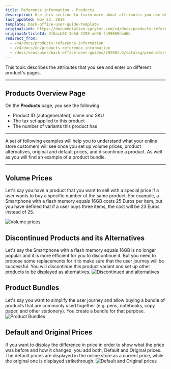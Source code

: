 ```yaml
---
title: Reference information - Products
description: Use this section to learn more about attributes you use when working with products in the Back Office.
last_updated: Nov 22, 2019
template: back-office-user-guide-template
originalLink: https://documentation.spryker.com/v4/docs/products-reference-information
originalArticleId: 3f6acb02-3e5d-4398-ae96-fa99069ebd6b
redirect_from:
  - /v4/docs/products-reference-information
  - /v4/docs/en/products-reference-information
  - /docs/scos/user/back-office-user-guides/202001.0/catalog/products/references/products-reference-information.html
---
```


This topic describes the attributes that you see and enter on different product's pages.
***
## Products Overview Page

On the **Products** page, you see the following:
* Product ID (autogenerated), name and SKU
* The tax set applied to this product
* The number of variants this product has
***

A set of following examples will help you to understand what your online store customers will see once you set up volume prices, product alternatives, original and default prices, and discontinue a product. As well as you will find an example of a product bundle.
***

## Volume Prices

Let's say you have a product that you want to sell with a special price if a user wants to buy a specific number of the same product. For example, a Smartphone with a flash memory equals 16GB costs 25 Euros per item, but you have defined that if a user buys three items, the cost will be 23 Euros instead of 25.

![Volume prices](https://spryker.s3.eu-central-1.amazonaws.com/docs/User+Guides/Back+Office+User+Guides/Products/Products/Managing+products/Products:+Reference+Information/Volume-prices.gif)


## Discontinued Products and its Alternatives

Let's say the Smartphone with a flash memory equals 16GB is no longer popular and it is more efficient for you to discontinue it. But you need to propose some replacements for it to make sure that the user journey will be successful.
You will discontinue this product variant and set up other products to be displayed as alternatives.
![Discontinued and alternatives](https://spryker.s3.eu-central-1.amazonaws.com/docs/User+Guides/Back+Office+User+Guides/Products/Products/Managing+products/Products:+Reference+Information/Discontinued-and-Alternative.gif)

## Product Bundles

Let's say you want to simplify the user journey and allow buying a bundle of products that are commonly used together (e.g. pens, notebooks, copy paper, and other stationery).
You create a bundle for that purpose.
![Product Bundles](https://spryker.s3.eu-central-1.amazonaws.com/docs/User+Guides/Back+Office+User+Guides/Products/Products/Managing+products/Products:+Reference+Information/Bundle.gif)

## Default and Original Prices

If you want to display the difference in price in order to show what the price was before and how it changed, you add both, Default and Original prices.
The default prices are displayed in the online store as a current price, while the original one is displayed strikethrough.
![Default and Original prices](https://spryker.s3.eu-central-1.amazonaws.com/docs/User+Guides/Back+Office+User+Guides/Products/Products/Managing+products/Products:+Reference+Information/default-and-original-prices.gif)
